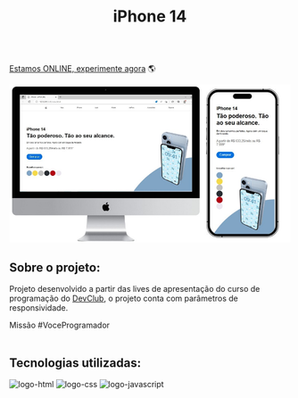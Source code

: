 <h1 align="center">iPhone 14</h1>
<br>
<br>

[Estamos ONLINE, experimente agora](https://rafaelcampos23.github.io/Aplica--o---iPhone/) :earth_americas:<br>

<img src="https://github.com/RafaelCampos23/Aplica--o---iPhone/blob/master/img/iPhone%20-%20Aplica%C3%A7%C3%A3o.jpg?raw=true" alt="Imagem-projeto"></img>
    
<h2><b>Sobre o projeto:</b></h2>
    <p>Projeto desenvolvido a partir das lives de apresentação do curso de programação do <a href="https://rodolfomori.com.br/devclub">DevClub</a>, o projeto conta com parâmetros de responsividade.</p>

<a>Missão #VoceProgramador</a>
<br>
<br>

<h2><b>Tecnologias utilizadas:</b></h2>
    <img src="https://img.shields.io/badge/HTML5-E34F26?style=for-the-badge&logo=html5&logoColor=white" alt="logo-html"/>
    <img src="https://img.shields.io/badge/CSS3-1572B6?style=for-the-badge&logo=css3&logoColor=white" alt="logo-css"/>
    <img src="https://img.shields.io/badge/JavaScript-F7DF1E?style=for-the-badge&logo=javascript&logoColor=black" alt="logo-javascript"/>
    
<br>
<br>
